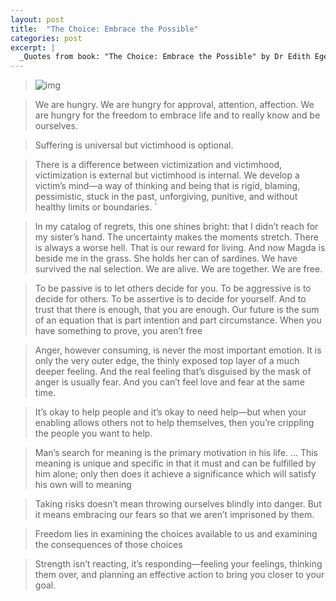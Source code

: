 ```yaml
---
layout: post
title:  "The Choice: Embrace the Possible"
categories: post
excerpt: |
  _Quotes from book: "The Choice: Embrace the Possible" by Dr Edith Eger_
---
```



<!--more-->

> ![img](https://images-na.ssl-images-amazon.com/images/S/compressed.photo.goodreads.com/books/1501539010i/30753738.jpg)

> We are hungry. We are hungry for approval, attention, affection. We are hungry for the freedom to embrace life and to really know and be ourselves. 

> Suffering is universal but victimhood is optional.

> There is a difference between victimization and victimhood, victimization is external but victimhood is internal. We develop a victim’s mind—a way of thinking and being that is rigid, blaming, pessimistic, stuck in the past, unforgiving, punitive, and without healthy limits or boundaries. `

> In my catalog of regrets, this one shines bright: that I didn’t reach for my sister’s hand. The uncertainty makes the moments stretch. There is always a worse hell. That is our reward for living. And now Magda is beside me in the grass. She holds her can of sardines. We have survived the nal selection. We are alive. We are together. We are free.

> To be passive is to let others decide for you. To be aggressive is to decide for others. To be assertive is to decide for yourself. And to trust that there is enough, that you are enough.  Our future is the sum of an equation that is part intention and part circumstance. When you have something to prove, you aren’t free

> Anger, however consuming, is never the most important emotion. It is only the very outer edge, the thinly exposed top layer of a much deeper feeling. And the real feeling that’s disguised by the mask of anger is usually fear. And you can’t feel love and fear at the same time.

> It’s okay to help people and it’s okay to need help—but when your enabling allows others not to help themselves, then you’re crippling the people you want to help.

> Man’s search for meaning is the primary motivation in his life. ... This meaning is unique and specific in that it must and can be fulfilled by him alone; only then does it achieve a significance which will satisfy his own will to meaning

> Taking risks doesn’t mean throwing ourselves blindly into danger. But it means embracing our fears so that we aren’t imprisoned by them.

> Freedom lies in examining the choices available to us and examining the consequences of those choices

> Strength isn’t reacting, it’s responding—feeling your feelings, thinking them over, and planning an effective action to bring you closer to your goal.
